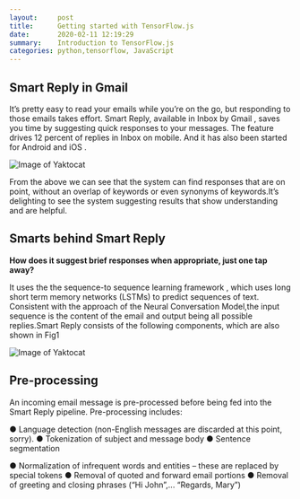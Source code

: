 ```yaml
---
layout:     post
title:      Getting started with TensorFlow.js
date:       2020-02-11 12:19:29
summary:    Introduction to TensorFlow.js
categories: python,tensorflow, JavaScript
---
```


## Smart Reply in Gmail

It’s pretty easy to read your emails while you’re on the go, but responding to those emails takes effort. Smart Reply, 
​available in Inbox by Gmail , saves you time by suggesting quick responses to your messages. The feature drives 12 percent 
of replies in Inbox on mobile. And it has also been started for Android and iOS .

![Image of Yaktocat](https://miro.medium.com/max/848/1*kgzLawJmfp3i3UCG_KhfDA.png)


From the above we can see that the system can find responses that are on point, without an overlap of keywords or even 
synonyms of keywords.It’s delighting to see the system suggesting results that show understanding and are helpful.


## Smarts behind Smart Reply


**How does it suggest brief responses when appropriate, just one tap away?**


It uses the the sequence-to sequence learning framework , which uses long short term memory networks (LSTMs) to predict sequences of text. Consistent with the approach of the Neural Conversation Model,the input sequence is the content of the email and output being all possible replies.Smart Reply consists of the following components, which are also shown in Fig1



![Image of Yaktocat](https://miro.medium.com/max/848/1*kgzLawJmfp3i3UCG_KhfDA.png)

## Pre-processing


An incoming email message is pre-processed before being fed into the Smart Reply pipeline. Pre-processing includes:


● Language detection (non-English messages are discarded at this point, sorry).
● Tokenization of subject and message body
● Sentence segmentation
 
● Normalization of infrequent words and entities – these are replaced by special tokens
● Removal of quoted and forward email portions
● Removal of greeting and closing phrases (“Hi John”,... “Regards, Mary”)
